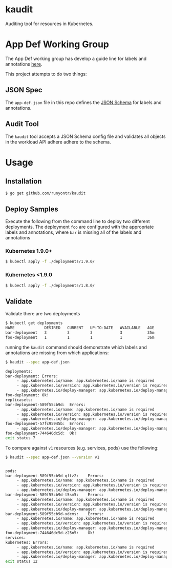# kaudit
Auditing tool for resources in Kubernetes.


# App Def Working Group

The App Def working group has develop a guide line for
labels and annotations [here](https://docs.google.com/document/d/1EVy0wRJRm5nogkHl38fNKbFrhERmSL_CLNE4cxcsc_M/edit#).

This project attempts to do two things:


## JSON Spec

The `app-def.json` file in this repo defines the
[JSON Schema](http://json-schema.org/) for labels 
and annotations.

## Audit Tool

The `kaudit` tool accepts a JSON Schema config file
and validates all objects in the workload API adhere
adhere to the schema.



# Usage

## Installation
```bash
$ go get github.com/runyontr/kaudit
```

## Deploy Samples
Execute the following from the command line to deploy two different deployments.  The deployment
`foo` are configured with the appropriate labels and annotations, where `bar` is missing all of the 
labels and annotations 

### Kubernetes 1.9.0+
```bash
$ kubectl apply -f ./deployments/1.9.0/
```

### Kubernetes <1.9.0
```bash
$ kubectl apply -f ./deployments/1.8.0/
```

## Validate
Validate there are two deployments
```bash
$ kubectl get deployments
NAME             DESIRED   CURRENT   UP-TO-DATE   AVAILABLE   AGE
bar-deployment   3         3         3            3           35m
foo-deployment   1         1         1            1           36m
```

running the `kaudit` command should demonstrate which labels and annotations are missing from which 
applications:

```bash
$ kaudit --spec app-def.json

deployments: 
bar-deployment:	Errors:
	 - app.kubernetes.io/name: app.kubernetes.io/name is required
	 - app.kubernetes.io/version: app.kubernetes.io/version is required
	 - app.kubernetes.io/deploy-manager: app.kubernetes.io/deploy-manager is required
foo-deployment:	Ok!
replicasets: 
bar-deployment-589f55cb9d:	Errors:
	 - app.kubernetes.io/name: app.kubernetes.io/name is required
	 - app.kubernetes.io/version: app.kubernetes.io/version is required
	 - app.kubernetes.io/deploy-manager: app.kubernetes.io/deploy-manager is required
foo-deployment-57fc95945b:	Errors:
	 - app.kubernetes.io/deploy-manager: app.kubernetes.io/deploy-manager is required
foo-deployment-744646dc5d:	Ok!
exit status 7


```

To compare against `v1` resources (e.g. services, pods) use the following:

```bash
$ kaudit --spec app-def.json --version v1


pods: 
bar-deployment-589f55cb9d-qftz2:	Errors:
	 - app.kubernetes.io/name: app.kubernetes.io/name is required
	 - app.kubernetes.io/version: app.kubernetes.io/version is required
	 - app.kubernetes.io/deploy-manager: app.kubernetes.io/deploy-manager is required
bar-deployment-589f55cb9d-t5sm5:	Errors:
	 - app.kubernetes.io/name: app.kubernetes.io/name is required
	 - app.kubernetes.io/version: app.kubernetes.io/version is required
	 - app.kubernetes.io/deploy-manager: app.kubernetes.io/deploy-manager is required
bar-deployment-589f55cb9d-xdcms:	Errors:
	 - app.kubernetes.io/name: app.kubernetes.io/name is required
	 - app.kubernetes.io/version: app.kubernetes.io/version is required
	 - app.kubernetes.io/deploy-manager: app.kubernetes.io/deploy-manager is required
foo-deployment-744646dc5d-z25n5:	Ok!
services: 
kubernetes:	Errors:
	 - app.kubernetes.io/name: app.kubernetes.io/name is required
	 - app.kubernetes.io/version: app.kubernetes.io/version is required
	 - app.kubernetes.io/deploy-manager: app.kubernetes.io/deploy-manager is required
exit status 12

```
